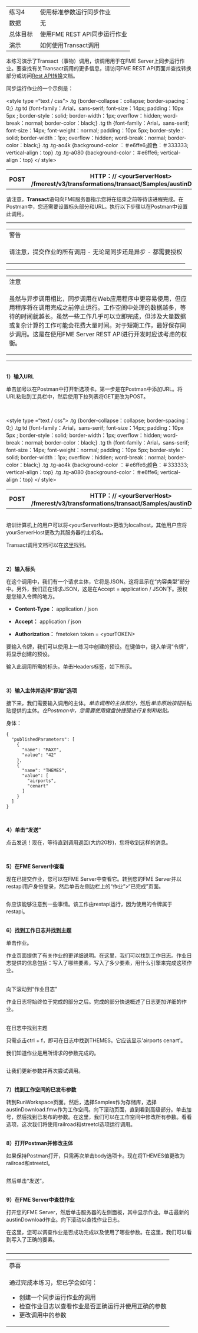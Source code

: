   <div id="readme" class="readme blob instapaper_body">
    <article class="markdown-body entry-content" itemprop="text"><table>
<tbody><tr>
<td width="25%">
<i></i><font style="vertical-align: inherit;"><font style="vertical-align: inherit;">
练习4
</font></font></td>
<td><font style="vertical-align: inherit;"><font style="vertical-align: inherit;">
使用标准参数运行同步作业
</font></font></td>
</tr>
<tr>
<td><font style="vertical-align: inherit;"><font style="vertical-align: inherit;">数据</font></font></td>
<td><font style="vertical-align: inherit;"><font style="vertical-align: inherit;">无</font></font></td>
</tr>
<tr>
<td><font style="vertical-align: inherit;"><font style="vertical-align: inherit;">总体目标</font></font></td>
<td><font style="vertical-align: inherit;"><font style="vertical-align: inherit;">使用FME REST API同步运行作业</font></font></td>
</tr>
<tr>
<td><font style="vertical-align: inherit;"><font style="vertical-align: inherit;">演示</font></font></td>
<td><font style="vertical-align: inherit;"><font style="vertical-align: inherit;">如何使用Transact调用</font></font></td>
</tr>
</tbody></table>
<p><font style="vertical-align: inherit;"><font style="vertical-align: inherit;">本练习演示了Transact（事物）调用，该调用用于在FME Server上同步运行作业。</font><font style="vertical-align: inherit;">要查找有关Transact调用的更多信息，请访问FME REST API页面并查找转换部分或访问</font></font><a href="https://docs.safe.com/fme/html/FME_REST/apidoc/v3/index.html#!/transformations" rel="nofollow"><font style="vertical-align: inherit;"><font style="vertical-align: inherit;">Rest API转换</font></font></a><font style="vertical-align: inherit;"><font style="vertical-align: inherit;">文档。</font></font></p>
<p><font style="vertical-align: inherit;"><font style="vertical-align: inherit;">同步运行作业的一个示例是：</font></font></p><font style="vertical-align: inherit;"><font style="vertical-align: inherit;">

&lt;style type =“text / css”&gt; .tg {border-collapse：collapse; border-spacing：0;} .tg td {font-family：Arial，sans-serif; font-size：14px; padding：10px 5px ; border-style：solid; border-width：1px; overflow：hidden; word-break：normal; border-color：black;} .tg th {font-family：Arial，sans-serif; font-size：14px; font-weight：normal; padding：10px 5px; border-style：solid; border-width：1px; overflow：hidden; word-break：normal; border-color：black;} .tg .tg-ao4k {background-color ：＃e6ffe6;颜色：＃333333; vertical-align：top} .tg .tg-a080 {background-color：＃e6ffe6; vertical-align：top} &lt;/ style&gt;
</font></font><table>
  <tbody><tr>
    <th><font style="vertical-align: inherit;"><font style="vertical-align: inherit;">POST</font></font></th>
    <th><font style="vertical-align: inherit;"><font style="vertical-align: inherit;">HTTP：// &lt;yourServerHost&gt; /fmerest/v3/transformations/transact/Samples/austinDownload.fmw</font></font></th>
  </tr>
</tbody></table>
<p><font style="vertical-align: inherit;"><font style="vertical-align: inherit;">请注意，</font></font><strong><font style="vertical-align: inherit;"><font style="vertical-align: inherit;">Transact</font></font></strong><font style="vertical-align: inherit;"><font style="vertical-align: inherit;">语句向FME服务器指示您将在结束之前等待该进程完成。</font><font style="vertical-align: inherit;">在Postman中，您还需要设置标头部分和URL。</font><font style="vertical-align: inherit;">执行以下步骤以在Postman中设置此调用。</font></font></p>
<hr>
<table>
<tbody><tr>
<td>
<i></i><font style="vertical-align: inherit;"><font style="vertical-align: inherit;">
警告
</font></font></td>
</tr>
<tr>
<td><font style="vertical-align: inherit;"><font style="vertical-align: inherit;">

请注意，提交作业的所有调用 - 无论是同步还是异步 - 都需要授权

</font></font></td>
</tr>
</tbody></table>
<hr>

<table>
<tbody><tr>
<td>
<i></i><font style="vertical-align: inherit;"><font style="vertical-align: inherit;">
注意
</font></font></td>
</tr>
<tr>
<td><font style="vertical-align: inherit;"><font style="vertical-align: inherit;">

虽然与异步调用相比，同步调用在Web应用程序中更容易使用，但应用程序将在调用完成之前停止运行。</font><font style="vertical-align: inherit;">工作空间中处理的数据越多，等待的时间就越长。</font><font style="vertical-align: inherit;">虽然一些工作几乎可以立即完成，但涉及大量数据或复杂计算的工作可能会花费大量时间。</font><font style="vertical-align: inherit;">对于短期工作，最好保存同步调用。</font><font style="vertical-align: inherit;">这是在使用FME Server REST API进行开发时应该考虑的权衡。

</font></font></td>
</tr>
</tbody></table>
<hr>
<p><br><strong><font style="vertical-align: inherit;"><font style="vertical-align: inherit;">1）输入URL</font></font></strong></p>
<p><font style="vertical-align: inherit;"><font style="vertical-align: inherit;">单击加号以在Postman中打开新选项卡。</font><font style="vertical-align: inherit;">第一步是在Postman中添加URL。</font><font style="vertical-align: inherit;">将URL粘贴到工具栏中，然后使用下拉列表将GET更改为POST。</font></font></p>
<br><font style="vertical-align: inherit;"><font style="vertical-align: inherit;">

&lt;style type =“text / css”&gt; .tg {border-collapse：collapse; border-spacing：0;} .tg td {font-family：Arial，sans-serif; font-size：14px; padding：10px 5px ; border-style：solid; border-width：1px; overflow：hidden; word-break：normal; border-color：black;} .tg th {font-family：Arial，sans-serif; font-size：14px; font-weight：normal; padding：10px 5px; border-style：solid; border-width：1px; overflow：hidden; word-break：normal; border-color：black;} .tg .tg-ao4k {background-color ：＃e6ffe6;颜色：＃333333; vertical-align：top} .tg .tg-a080 {background-color：＃e6ffe6; vertical-align：top} &lt;/ style&gt;
</font></font><table>
  <tbody><tr>
    <th><font style="vertical-align: inherit;"><font style="vertical-align: inherit;">POST</font></font></th>
    <th><font style="vertical-align: inherit;"><font style="vertical-align: inherit;">HTTP：// &lt;yourServerHost&gt; /fmerest/v3/transformations/transact/Samples/austinDownload.fmw</font></font></th>
  </tr>
</tbody></table>
<p><br><font style="vertical-align: inherit;"><font style="vertical-align: inherit;">培训计算机上的用户可以将&lt;yourServerHost&gt;更改为localhost，其他用户应将yourServerHost更改为其服务器的主机名。</font></font></p>
<p><font style="vertical-align: inherit;"><font style="vertical-align: inherit;">Transact调用文档可以在</font></font><a href="https://docs.safe.com/fme/html/FME_REST/apidoc/v3/index.html#!/transformations/transact_post_23" rel="nofollow"><font style="vertical-align: inherit;"><font style="vertical-align: inherit;">这里</font></font></a><font style="vertical-align: inherit;"><font style="vertical-align: inherit;">找到</font><font style="vertical-align: inherit;">。</font></font></p>
<p><a target="_blank" rel="noopener noreferrer" href="./Images/image4.1.1.TransactURL.png"><img src="./Images/image4.1.1.TransactURL.png" alt="" style="max-width:100%;"></a></p>
<p><br><strong><font style="vertical-align: inherit;"><font style="vertical-align: inherit;">2）输入标头</font></font></strong></p>
<p><font style="vertical-align: inherit;"><font style="vertical-align: inherit;">在这个调用中，我们有一个请求主体，它将是JSON。</font><font style="vertical-align: inherit;">这将显示在“内容类型”部分中。</font><font style="vertical-align: inherit;">另外，我们正在请求JSON，这是在Accept = application / JSON下。</font><font style="vertical-align: inherit;">授权是您输入令牌的地方。</font></font></p>
<ul>
<li>
<p><strong><font style="vertical-align: inherit;"><font style="vertical-align: inherit;">Content-Type：</font></font></strong><font style="vertical-align: inherit;"><font style="vertical-align: inherit;"> application / json</font></font></p>
</li>
<li>
<p><strong><font style="vertical-align: inherit;"><font style="vertical-align: inherit;">Accept：</font></font></strong><font style="vertical-align: inherit;"><font style="vertical-align: inherit;"> application / json</font></font></p>
</li>
<li>
<p><strong><font style="vertical-align: inherit;"><font style="vertical-align: inherit;">Authorization：</font></font></strong><font style="vertical-align: inherit;"><font style="vertical-align: inherit;"> fmetoken token = &lt;yourTOKEN&gt;</font></font></p>
</li>
</ul>
<p><font style="vertical-align: inherit;"><font style="vertical-align: inherit;">要输入令牌，我们可以使用上一练习中创建的预设。</font><font style="vertical-align: inherit;">在键值中，键入单词“令牌”，将显示创建的预设。</font></font></p>
<p><font style="vertical-align: inherit;"><font style="vertical-align: inherit;">输入此调用所需的标头。</font><font style="vertical-align: inherit;">单击Headers标签，如下所示。</font></font></p>
<p><a target="_blank" rel="noopener noreferrer" href="./Images/image4.1.2.TransactPostman.png"><img src="./Images/image4.1.2.TransactPostman.png" alt="" style="max-width:100%;"></a></p>
<p><br><strong><font style="vertical-align: inherit;"><font style="vertical-align: inherit;">3）输入主体并选择“原始”选项</font></font></strong></p>
<p><font style="vertical-align: inherit;"><font style="vertical-align: inherit;">接下来，我们需要输入调用的主体。</font></font><em><font style="vertical-align: inherit;"><font style="vertical-align: inherit;">单击调用的主体部分，</font></font></em><font style="vertical-align: inherit;"><font style="vertical-align: inherit;">然后</font></font><em><font style="vertical-align: inherit;"><font style="vertical-align: inherit;">单击原始按钮</font></font></em><font style="vertical-align: inherit;"><font style="vertical-align: inherit;">并粘贴提供的主体。</font></font><em><font style="vertical-align: inherit;"><font style="vertical-align: inherit;">在Postman中，您需要使用键盘快捷键进行复制和粘贴。</font></font></em></p>
<p><font style="vertical-align: inherit;"><font style="vertical-align: inherit;">身体：</font></font></p>
<pre><code>{<font></font>
  "publishedParameters": [<font></font>
    {<font></font>
      "name": "MAXY",<font></font>
      "value": "42"<font></font>
    },<font></font>
    {<font></font>
      "name": "THEMES",<font></font>
      "value": [<font></font>
        "airports",<font></font>
        "cenart"<font></font>
      ]<font></font>
    }<font></font>
  ]<font></font>
}<font></font>
</code></pre>
<p><a target="_blank" rel="noopener noreferrer" href="./Images/image4.1.3.TransactBody.png"><img src="./Images/image4.1.3.TransactBody.png" alt="" style="max-width:100%;"></a></p>
<p><br><strong><font style="vertical-align: inherit;"><font style="vertical-align: inherit;">4）单击“发送”</font></font></strong></p>
<p><font style="vertical-align: inherit;"><font style="vertical-align: inherit;">点击发送！</font><font style="vertical-align: inherit;">现在，等待直到调用返回(大约20秒)，您将收到这样的消息。</font></font></p>
<p><a target="_blank" rel="noopener noreferrer" href="./Images/image4.1.4.TransactResponsePostman.png"><img src="./Images/image4.1.4.TransactResponsePostman.png" alt="" style="max-width:100%;"></a></p>
<p><br><strong><font style="vertical-align: inherit;"><font style="vertical-align: inherit;">5）在FME Server中查看</font></font></strong></p>
<p><font style="vertical-align: inherit;"><font style="vertical-align: inherit;">现在已提交作业，您可以在FME Server中查看它。</font><font style="vertical-align: inherit;">转到您的FME Server并以restapi用户身份登录，然后单击左侧边栏上的“作业”&gt;“已完成”页面。</font></font></p>
<p><a target="_blank" rel="noopener noreferrer" href="./Images/image4.1.5.Job.png"><img src="./Images/image4.1.5.Job.png" alt="" style="max-width:100%;"></a></p>
<p><font style="vertical-align: inherit;"><font style="vertical-align: inherit;">你应该能够注意到一些事情。</font><font style="vertical-align: inherit;">该工作由restapi运行，因为使用的令牌属于restapi。</font></font></p>
<p><br><strong><font style="vertical-align: inherit;"><font style="vertical-align: inherit;">6）找到工作日志并找到主题</font></font></strong></p>
<p><font style="vertical-align: inherit;"><font style="vertical-align: inherit;">单击作业。</font></font></p>
<p><font style="vertical-align: inherit;"><font style="vertical-align: inherit;">作业页面提供了有关作业的更详细说明。</font><font style="vertical-align: inherit;">在这里，我们可以找到工作日志。</font><font style="vertical-align: inherit;">作业日志提供的信息包括：写入了哪些要素，写入了多少要素，用什么引擎来完成这项作业。</font></font></p>
<p><br><font style="vertical-align: inherit;"><font style="vertical-align: inherit;"> 向下滚动到“作业日志”</font></font></p>
<p><font style="vertical-align: inherit;"><font style="vertical-align: inherit;">作业日志将始终位于完成的部分之后。</font><font style="vertical-align: inherit;">完成的部分快速概述了日志更加详细的作业。</font></font></p>
<p><br><font style="vertical-align: inherit;"><font style="vertical-align: inherit;"> 在日志中找到主题</font></font></p>
<p><font style="vertical-align: inherit;"><font style="vertical-align: inherit;">只需点击ctrl + f，即可在日志中找到THEMES。</font><font style="vertical-align: inherit;">它应该显示'airports cenart'。</font></font></p>
<p><font style="vertical-align: inherit;"><font style="vertical-align: inherit;">我们知道作业是用所请求的参数完成的。</font></font></p>
<p><a target="_blank" rel="noopener noreferrer" href="./Images/image4.1.5b.Themes.png"><img src="./Images/image4.1.5b.Themes.png" alt="" style="max-width:100%;"></a></p>
<p><font style="vertical-align: inherit;"><font style="vertical-align: inherit;">让我们更新参数并再次尝试调用。</font></font></p>
<p><br><strong><font style="vertical-align: inherit;"><font style="vertical-align: inherit;">7）找到工作空间的已发布参数</font></font></strong></p>
<p><font style="vertical-align: inherit;"><font style="vertical-align: inherit;">转到RunWorkspace页面。</font><font style="vertical-align: inherit;">然后，选择Samples作为存储库，选择austinDownload.fmw作为工作空间。</font><font style="vertical-align: inherit;">向下滚动页面，直到看到高级部分。</font><font style="vertical-align: inherit;">单击加号，然后找到已发布的参数。</font><font style="vertical-align: inherit;">在这里，我们可以在工作空间中修改所有参数。</font><font style="vertical-align: inherit;">看看选项，这次我们将使用railroad和streetcl选项运行调用。</font></font></p>
<p><br><strong><font style="vertical-align: inherit;"><font style="vertical-align: inherit;">8）打开Postman并修改主体</font></font></strong></p>
<p><font style="vertical-align: inherit;"><font style="vertical-align: inherit;">如果保持Postman打开，只需再次单击body选项卡。</font><font style="vertical-align: inherit;">现在将THEMES值更改为railroad和streetcl。</font></font></p>
<p><a target="_blank" rel="noopener noreferrer" href="./Images/image4.1.6.newparameters.png"><img src="./Images/image4.1.6.newparameters.png" alt="" style="max-width:100%;"></a></p>
<p><font style="vertical-align: inherit;"><font style="vertical-align: inherit;">然后单击“发送”。</font></font></p>
<p><br><strong><font style="vertical-align: inherit;"><font style="vertical-align: inherit;">9）在FME Server中查找作业</font></font></strong></p>
<p><font style="vertical-align: inherit;"><font style="vertical-align: inherit;">打开您的FME Server，然后单击服务器的左侧面板，其中显示作业。</font><font style="vertical-align: inherit;">单击最新的austinDownload作业。</font><font style="vertical-align: inherit;">向下滚动以查找作业日志。</font></font></p>
<p><font style="vertical-align: inherit;"><font style="vertical-align: inherit;">在这里，您可以调查作业是否成功完成以及使用了哪些参数。</font><font style="vertical-align: inherit;">在这里，我们可以看到写入了正确的要素。</font></font></p>
<p><a target="_blank" rel="noopener noreferrer" href="./Images/image4.1.7.FeaturesWritten.png"><img src="./Images/image4.1.7.FeaturesWritten.png" alt="" style="max-width:100%;"></a></p>
<hr>

<table>
<tbody><tr>
<td>
<i></i><font style="vertical-align: inherit;"><font style="vertical-align: inherit;">
恭喜
</font></font></td>
</tr>
<tr>
<td><font style="vertical-align: inherit;"><font style="vertical-align: inherit;">

通过完成本练习，您已学会如何：
</font></font><br>
<ul><li><font style="vertical-align: inherit;"><font style="vertical-align: inherit;">创建一个同步运行作业的调用</font></font></li>
<li><font style="vertical-align: inherit;"><font style="vertical-align: inherit;">检查作业日志以查看作业是否正确运行并使用正确的参数</font></font></li>
<li><font style="vertical-align: inherit;"><font style="vertical-align: inherit;">更改调用中的参数</font></font></li>


</ul></td>
</tr>
</tbody></table>
</article>
  </div>
